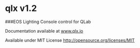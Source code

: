 qlx v1.2
===

###EOS Lighting Console control for QLab

Documentation available at www.qlx.io


Available under MIT License
http://opensource.org/licenses/MIT
